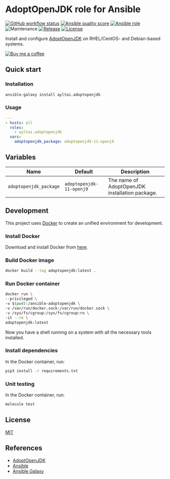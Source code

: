 # AdoptOpenJDK role for Ansible

[![GitHub workflow status](https://img.shields.io/github/workflow/status/ayltai/ansible-adoptopenjdk/CI?style=flat)](https://github.com/ayltai/ansible-adoptopenjdk/actions)
[![Ansible quality score](https://img.shields.io/badge/quality-5-success)](https://galaxy.ansible.com/ayltai/fail2ban)
[![Ansible role](https://img.shields.io/badge/role-ayltai.fail2ban-blue)](https://galaxy.ansible.com/ayltai/fail2ban)
![Maintenance](https://img.shields.io/maintenance/yes/2020?style=flat)
[![Release](https://img.shields.io/github/release/ayltai/ansible-adoptopenjdk.svg?style=flat)](https://github.com/ayltai/ansible-adoptopenjdk/releases)
[![License](https://img.shields.io/github/license/ayltai/ansible-adoptopenjdk.svg?style=flat)](https://github.com/ayltai/ansible-adoptopenjdk/blob/master/LICENSE)

Install and configure [AdoptOpenJDK](https://adoptopenjdk.net/) on RHEL/CentOS- and Debian-based systems.

[![Buy me a coffee](https://img.shields.io/static/v1?label=Buy%20me%20a&message=coffee&color=important&style=flat&logo=buy-me-a-coffee&logoColor=white)](https://buymeacoff.ee/ayltai)

## Quick start

### Installation
```sh
ansible-galaxy install ayltai.adoptopenjdk
```

### Usage
```yaml
---
- hosts: all
  roles:
    - ayltai.adoptopenjdk
  vars:
    adoptopenjdk_package: adoptopenjdk-11-openj9
```

## Variables

| Name                   | Default                  | Description                                    |
|------------------------|--------------------------|------------------------------------------------|
| `adoptopenjdk_package` | `adoptopenjdk-11-openj9` | The name of AdoptOpenJDK installation package. |

## Development
This project uses [Docker](https://www.docker.com) to create an unified environment for development.

### Install Docker
Download and install Docker from [here](https://docs.docker.com/get-docker).

### Build Docker image
```sh
docker build --tag adoptopenjdk:latest .
```

### Run Docker container
```sh
docker run \
--privileged \
-v $(pwd):/ansible-adoptopenjdk \
-v /var/run/docker.sock:/var/run/docker.sock \
-v /sys/fs/cgroup:/sys/fs/cgroup:ro \
-it --rm \
adoptopenjdk:latest
```

Now you have a shell running on a system with all the necessary tools installed.

### Install dependencies
In the Docker container, run:
```sh
pip3 install -r requirements.txt
```

### Unit testing
In the Docker container, run:
```sh
molecule test
```

## License
[MIT](https://github.com/ayltai/ansible-adoptopenjdk/blob/master/LICENSE)

## References
* [AdoptOpenJDK](https://adoptopenjdk.net/)
* [Ansible](https://www.ansible.com)
* [Ansible Galaxy](https://galaxy.ansible.com)
